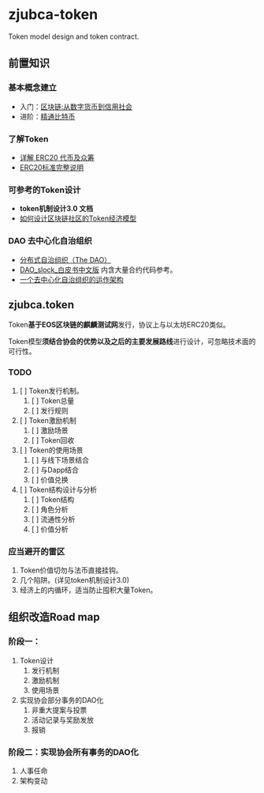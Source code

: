 # zjubca-token
Token model design and token contract.

## 前置知识

### 基本概念建立

- 入门：[区块链:从数字货币到信用社会](https://read.douban.com/ebook/24123244/)
- 进阶：[精通比特币](http://book.8btc.com/books/6/masterbitcoin2cn/_book/)

### 了解Token

- [详解 ERC20 代币及众筹](https://juejin.im/post/5b2359c651882574d73c6dfe)
- [ERC20标准完整说明](https://blog.csdn.net/diandianxiyu_geek/article/details/78082551)

### 可参考的Token设计

- **token机制设计3.0 文档**
- [如何设计区块链社区的Token经济模型](http://www.chaindd.com/3070117.html)

### DAO 去中心化自治组织

- [分布式自治组织（The DAO）](http://www.woshipm.com/blockchain/952552.html)
- [DAO_slock_白皮书中文版](https://ethfans.org/posts/the-dao-whitepaper) 内含大量合约代码参考。
- [一个去中心化自治组织的运作架构](https://ethfans.org/topics/52)

## zjubca.token

Token**基于EOS区块链的麒麟测试网**发行，协议上与以太坊ERC20类似。

Token模型**须结合协会的优势以及之后的主要发展路线**进行设计，可忽略技术面的可行性。

### TODO
1. [ ] Token发行机制。
   1. [ ] Token总量
   2. [ ] 发行规则
2. [ ] Token激励机制
   1. [ ] 激励场景
   2. [ ] Token回收
3. [ ] Token的使用场景
   1. [ ] 与线下场景结合
   2. [ ] 与Dapp结合
   3. [ ] 价值兑换
4. [ ] Token结构设计与分析
   1. [ ] Token结构
   2. [ ] 角色分析
   3. [ ] 流通性分析
   4. [ ] 价值分析

### 应当避开的雷区

1. Token价值切勿与法币直接挂钩。
2. 几个陷阱。(详见token机制设计3.0)
3. 经济上的内循环，适当防止囤积大量Token。

## 组织改造Road map

### 阶段一：

1. Token设计
   1. 发行机制
   2. 激励机制
   3. 使用场景
2. 实现协会部分事务的DAO化
   1. 非重大提案与投票
   2. 活动记录与奖励发放
   3. 报销

### 阶段二：实现协会所有事务的DAO化

1. 人事任命
2. 架构变动
